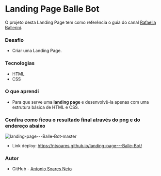 # Landing Page Balle Bot

O projeto desta Landing Page tem como referência o guia do canal [Rafaella Ballerini](https://youtu.be/llF6vD-RljE).

### Desafio

* Criar uma Landing Page.

### Tecnologias

* HTML
* CSS

### O que aprendi

* Para que serve uma <strong>landing page</strong> e desenvolvê-la apenas com uma estrutura básica de HTML e CSS.

### Confira como ficou o resultado final através do png e do endereço abaixo

![landing-page---Balle-Bot-master](https://user-images.githubusercontent.com/86579155/192318089-587ce4ed-339e-4b66-aaa3-f1fef66dcd41.png)

* Link deploy: https://ntsoares.github.io/landing-page---Balle-Bot/

### Autor

- GitHub - [Antonio Soares Neto](https://github.com/NtSoares)
